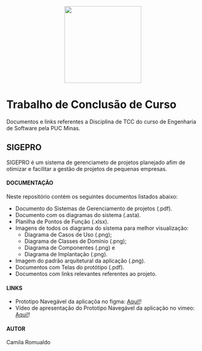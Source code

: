 <p align="center">
  <img 
    width="200"
    height="200"
    src="https://ipuc.pucminas.br/green/documentos/green/logo_pucminas.png"
  >
</p>



# Trabalho de Conclusão de Curso

Documentos e links referentes a Disciplina de TCC do curso de Engenharia de Software pela PUC Minas.

## SIGEPRO

SIGEPRO é um sistema de gerenciameto de projetos planejado afim de otimizar e facilitar a gestão de projetos de pequenas empresas.

#### DOCUMENTAÇÃO

Neste repositório contém os seguintes documentos listados abaixo:

- Documento do Sistemas de Gerenciamento de projetos (.pdf).
- Documento com os diagramas do sistema (.asta).
- Planilha de Pontos de Função (.xlsx).
- Imagens de todos os diagrama do sistema para melhor visualização:
  - Diagrama de Casos de Uso (.png);
  - Diagrama de Classes de Domínio (.png);
  - Diagrama de Componentes (.png) e
  - Diagrama de Implantação (.png).
- Imagem do padrão arquitetural da aplicação (.png).
- Documentos com Telas do protótipo (.pdf).
- Documentos com links relevantes referentes ao projeto.

#### LINKS

- Prototipo Navegável da aplicaçõa no figma: [Aqui!](https://www.figma.com/proto/T46lmjgRZIeeJ9ZcEZ7Ho3/SIGEPRO?node-id=102%3A13&scaling=contain&page-id=101%3A2&starting-point-node-id=102%3A13&show-proto-sidebar=1)!
- Vídeo de apresentação do Prototipo Navegável da aplicação no vimeo: [Aqui!](https://vimeo.com/700154211)!

#### AUTOR

Camila Romualdo
